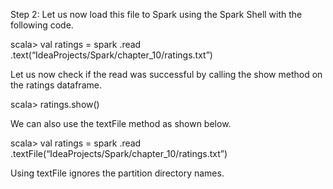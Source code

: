 
Step 2: Let us now load this file to Spark using the Spark Shell with the following code.

scala> val ratings = spark
.read
.text(“IdeaProjects/Spark/chapter_10/ratings.txt”)
 

Let us now check if the read was successful by calling the show method on the ratings dataframe.

scala> ratings.show()

 

We can also use the textFile method as shown below.

scala> val ratings = spark
.read
.textFile(“IdeaProjects/Spark/chapter_10/ratings.txt”)

Using textFile ignores the partition directory names.
